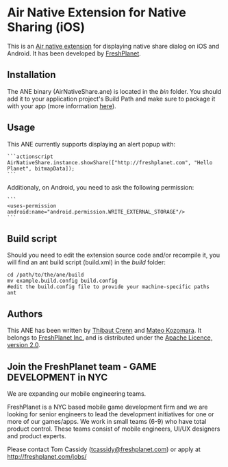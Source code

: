 Air Native Extension for Native Sharing (iOS)
======================================

This is an [Air native extension](http://www.adobe.com/devnet/air/native-extensions-for-air.html) for displaying native share dialog on iOS and Android. It has been developed by [FreshPlanet](http://freshplanet.com).


Installation
---------

The ANE binary (AirNativeShare.ane) is located in the *bin* folder. You should add it to your application project's Build Path and make sure to package it with your app (more information [here](http://help.adobe.com/en_US/air/build/WS597e5dadb9cc1e0253f7d2fc1311b491071-8000.html)).


Usage
-----

This ANE currently supports displaying an alert popup with:
    
    ```actionscript
    AirNativeShare.instance.showShare(["http://freshplanet.com", "Hello Planet", bitmapData]);
    ```

Additionaly, on Android, you need to ask the following permission:
    
    ```
    <uses-permission android:name="android.permission.WRITE_EXTERNAL_STORAGE"/>
    ```

Build script
---------

Should you need to edit the extension source code and/or recompile it, you will find an ant build script (build.xml) in the *build* folder:

    cd /path/to/the/ane/build
    mv example.build.config build.config
    #edit the build.config file to provide your machine-specific paths
    ant


Authors
------

This ANE has been written by [Thibaut Crenn](https://github.com/FreshTiti) and [Mateo Kozomara](mateo.kozomara@gmail.com). It belongs to [FreshPlanet Inc.](http://freshplanet.com) and is distributed under the [Apache Licence, version 2.0](http://www.apache.org/licenses/LICENSE-2.0).


Join the FreshPlanet team - GAME DEVELOPMENT in NYC
------

We are expanding our mobile engineering teams.

FreshPlanet is a NYC based mobile game development firm and we are looking for senior engineers to lead the development initiatives for one or more of our games/apps. We work in small teams (6-9) who have total product control.  These teams consist of mobile engineers, UI/UX designers and product experts.


Please contact Tom Cassidy (tcassidy@freshplanet.com) or apply at http://freshplanet.com/jobs/
